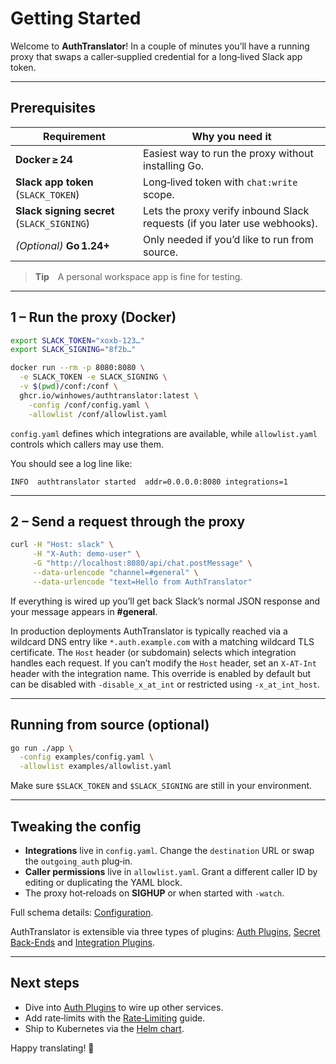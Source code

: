 # Getting Started

Welcome to **AuthTranslator**! In a couple of minutes you’ll have a running proxy that swaps a caller‑supplied credential for a long‑lived Slack app token.

---

## Prerequisites

| Requirement                                | Why you need it                                                           |
| ------------------------------------------ | ------------------------------------------------------------------------- |
| **Docker ≥ 24**                            | Easiest way to run the proxy without installing Go.                       |
| **Slack app token** (`SLACK_TOKEN`)        | Long‑lived token with `chat:write` scope.                                 |
| **Slack signing secret** (`SLACK_SIGNING`) | Lets the proxy verify inbound Slack requests (if you later use webhooks). |
| *(Optional)* **Go 1.24+**                  | Only needed if you’d like to run from source.                             |

> **Tip** A personal workspace app is fine for testing.

---

## 1 – Run the proxy (Docker)

```bash
export SLACK_TOKEN="xoxb‑123…"
export SLACK_SIGNING="8f2b…"

docker run --rm -p 8080:8080 \
  -e SLACK_TOKEN -e SLACK_SIGNING \
  -v $(pwd)/conf:/conf \
  ghcr.io/winhowes/authtranslator:latest \
    -config /conf/config.yaml \
    -allowlist /conf/allowlist.yaml
```

`config.yaml` defines which integrations are available, while
`allowlist.yaml` controls which callers may use them.

You should see a log line like:

```text
INFO  authtranslator started  addr=0.0.0.0:8080 integrations=1
```

---

## 2 – Send a request through the proxy

```bash
curl -H "Host: slack" \
     -H "X-Auth: demo-user" \
     -G "http://localhost:8080/api/chat.postMessage" \
     --data-urlencode "channel=#general" \
     --data-urlencode "text=Hello from AuthTranslator"
```

If everything is wired up you’ll get back Slack’s normal JSON response and your message appears in **#general**.

In production deployments AuthTranslator is typically reached via a wildcard DNS entry like `*.auth.example.com` with a matching wildcard TLS certificate. The `Host` header (or subdomain) selects which integration handles each request.
If you can’t modify the `Host` header, set an `X-AT-Int` header with the integration name. This override is enabled by default but can be disabled with `-disable_x_at_int` or restricted using `-x_at_int_host`.

---

## Running from source (optional)

```bash
go run ./app \
  -config examples/config.yaml \
  -allowlist examples/allowlist.yaml
```

Make sure `$SLACK_TOKEN` and `$SLACK_SIGNING` are still in your environment.

---

## Tweaking the config

* **Integrations** live in `config.yaml`. Change the `destination` URL or swap the `outgoing_auth` plug‑in.
* **Caller permissions** live in `allowlist.yaml`. Grant a different caller ID by editing or duplicating the YAML block.
* The proxy hot‑reloads on **SIGHUP** or when started with `-watch`.

Full schema details: [Configuration](configuration.md).

AuthTranslator is extensible via three types of plugins:
[Auth Plugins](auth-plugins.md), [Secret Back-Ends](secret-backends.md) and
[Integration Plugins](integration-plugins.md).

---

## Next steps

* Dive into [Auth Plugins](auth-plugins.md) to wire up other services.
* Add rate‑limits with the [Rate‑Limiting](rate-limiting.md) guide.
* Ship to Kubernetes via the [Helm chart](../charts/authtranslator).

Happy translating! 🎉
